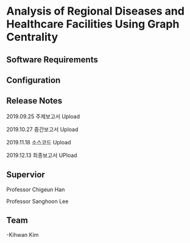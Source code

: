 Analysis of Regional Diseases and Healthcare Facilities Using Graph Centrality
=============


Software Requirements
-------------

  

Configuration
-------------


Release Notes
-------------
2019.09.25 주제보고서 Upload

2019.10.27 중간보고서 Upload

2019.11.18 소스코드 Upload

2019.12.13 최종보고서 UPload


Supervior
-------------
Professor Chigeun Han


Professor Sanghoon Lee


Team
-------------
-Kihwan Kim